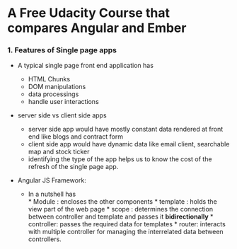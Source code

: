 # A Free Udacity Course that compares Angular and Ember

### 1. Features of Single page apps
* A typical single page front end application has
    * HTML Chunks
    * DOM manipulations
    * data processings
    * handle user interactions
* server side vs client side apps
     * server side app would have mostly constant data rendered at front end like blogs and contract form
     * client side app would have dynamic data like email client, searchable map and stock ticker
     * identifying the type of the app helps us to know the cost of the refresh of the single page app.  


* Angular JS Framework:
    * In a nutshell has  
            * Module : encloses the other components
            * template : holds the view part of the web page
            * scope : determines the connection between controller and template and passes it **bidirectionally**
            * controller: passes the required data for templates
            * router: interacts with multiple controller for managing the interrelated data  between controllers.
